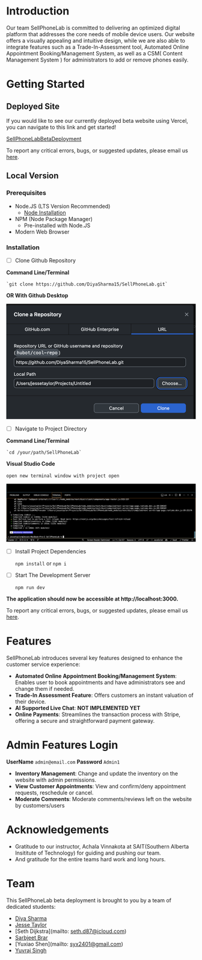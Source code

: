 # Introduction

Our team SellPhoneLab is committed to delivering an optimized digital platform that addresses the core needs of mobile device users. Our website offers a visually appealing and intuitive design, while we are also able to integrate features such as a Trade-In-Assessment tool, Automated Online Appointment Booking/Management System, as well as a CSM( Content Management System ) for administrators to add or remove phones easily.
# Getting Started
## Deployed Site

If you would like to see our currently deployed beta website using Vercel, you can navigate to this link and get started!

[SellPhoneLabBetaDeployment](https://testing-deployment-cyan.vercel.app/)

To report any critical errors, bugs, or suggested updates, please email us [here](mailto:jessetayloor@gmail.com).

## Local Version
### Prerequisites
- Node.JS (LTS Version Recommended)
	- [Node Installation](https://nodejs.org/en)
- NPM (Node Package Manager)
	- Pre-installed with Node.JS
- Modern Web Browser

### Installation

- [ ] Clone Github Repository

**Command Line/Terminal**

	`git clone https://github.com/DiyaSharma15/SellPhoneLab.git`

**OR With Github Desktop**

![Screenshot of Github desktop cloning display](public/assets/images/readme/gitclone.png)


- [ ] Navigate to Project Directory

**Command Line/Terminal**

	`cd /your/path/SellPhoneLab`

**Visual Studio Code**

`open new terminal window with project open`

![VSCode Terminal Display](/public/assets/images/readme/vscodeterminal.png)

- [ ] Install Project Dependencies

	`npm install` or  `npm i` 

- [ ] Start The Development Server

	`npm run dev`

**The application should now be accessible at http://localhost:3000.**

To report any critical errors, bugs, or suggested updates, please email us [here](mailto:jessetayloor@gmail.com).

# Features
SellPhoneLab introduces several key features designed to enhance the customer service experience:

- **Automated Online Appointment Booking/Management System**: Enables user to book appointments and have administrators see and change them if needed.
- **Trade-In Assessment Feature**: Offers customers an instant valuation of their device.
- **AI Supported Live Chat**: **NOT IMPLEMENTED YET**
- **Online Payments**: Streamlines the transaction process with Stripe, offering a secure and straightforward payment gateway.

# Admin Features Login

**UserName**
`admin@email.com`
**Password**
`Admin1`

- **Inventory Management**: Change and update the inventory on the website with admin permissions. 
- **View Customer Appointments**: View and confirm/deny appointment requests, reschedule or cancel.
- **Moderate Comments**: Moderate comments/reviews left on the website by customers/users

# Acknowledgements

- Gratitude to our instructor, Achala Vinnakota at SAIT(Southern Alberta Insititute of Technology) for guiding and pushing our team.
- And gratitude for the entire teams hard work and long hours.

# Team

This SellPhoneLab beta deployment is brought to you by a team of dedicated students:

- [Diya Sharma](mailto:harry.diya161@gmail.com)
- [Jesse Taylor](mailto:jessetayloor@gmail.com)
- [Seth Dijkstra](mailto: seth.d87@icloud.com)
- [Sarbjeet Brar](mailto:sarbjeetb2@gmail.com)
- [Yuxiao Shen](mailto: syx2401@gmail.com)
- [Yuvraj Singh](mailto:yuvraj10662@gmail.com)
